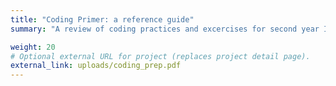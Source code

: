 ```yaml
---
title: "Coding Primer: a reference guide"
summary: "A review of coding practices and excercises for second year Industrial Organization Ph.D. students. Written in collaboration with [Gaston Illanes](https://sites.northwestern.edu/gil208/) \n\n"

weight: 20
# Optional external URL for project (replaces project detail page).
external_link: uploads/coding_prep.pdf
---
```

